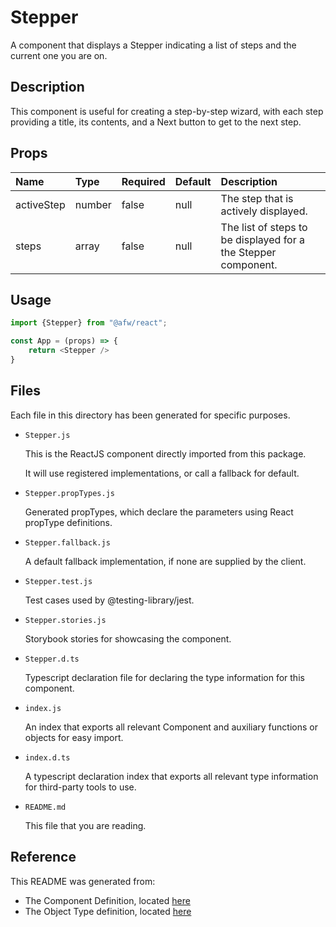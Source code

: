 # Stepper

A component that displays a Stepper indicating a list of steps and the current one you are on.

## Description
This component is useful for creating a step-by-step wizard, with each step providing a title, its contents, and a Next button to get to the next step.

## Props
| Name | Type | Required | Default | Description |
|:----------|:----------|:----|:------------|:------------|
|activeStep|number|false|null|The step that is actively displayed.|
|steps|array|false|null|The list of steps to be displayed for a the Stepper component.|

## Usage
```js
import {Stepper} from "@afw/react";

const App = (props) => {
    return <Stepper />
}
```

## Files
Each file in this directory has been generated for specific purposes.
 * `Stepper.js`

   This is the ReactJS component directly imported from this package.

   It will use registered implementations, or call a fallback for default.
 * `Stepper.propTypes.js`

   Generated propTypes, which declare the parameters using React propType definitions.

 * `Stepper.fallback.js`

   A default fallback implementation, if none are supplied by the client.

 * `Stepper.test.js`

   Test cases used by @testing-library/jest.

 * `Stepper.stories.js`

   Storybook stories for showcasing the component.

 * `Stepper.d.ts`

   Typescript declaration file for declaring the type information for this component.

 * `index.js`

   An index that exports all relevant Component and auxiliary functions or objects for easy import.

 * `index.d.ts`

   A typescript declaration index that exports all relevant type information for third-party tools to use.

 * `README.md`

   This file that you are reading.

## Reference
This README was generated from:
  * The Component Definition, located [here](/src/afw_components/generate/objects/_AdaptiveLayoutComponentType_/Stepper.json)
  * The Object Type definition, located [here](/src/afw_components/generate/objects/_AdaptiveObjectType_/_AdaptiveLayoutComponentType_Stepper.json)

